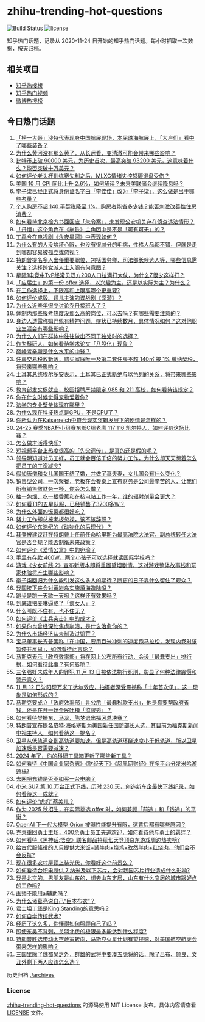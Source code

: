 # zhihu-trending-hot-questions

[![Build Status](https://github.com/justjavac/zhihu-trending-hot-questions/workflows/ci/badge.svg?branch=master)](https://github.com/justjavac/zhihu-trending-hot-questions/actions)
[![license](https://img.shields.io/github/license/justjavac/zhihu-trending-hot-questions)](https://github.com/justjavac/zhihu-trending-hot-questions/blob/master/LICENSE)

知乎热门话题，记录从 2020-11-24
日开始的知乎热门话题。每小时抓取一次数据，按天[归档](./archives)。

## 相关项目

- [知乎热搜榜](https://github.com/justjavac/zhihu-trending-top-search)
- [知乎热门视频](https://github.com/justjavac/zhihu-trending-hot-video)
- [微博热搜榜](https://github.com/justjavac/weibo-trending-hot-search)

## 今日热门话题

<!-- BEGIN -->
<!-- 最后更新时间 Thu Nov 14 2024 12:23:16 GMT+0800 (China Standard Time) -->

1. [「榜一大哥」沙特代表现身中国航展现场，本届珠海航展上，「大户们」看中了哪些装备？](https://www.zhihu.com/question/3963949771)
1. [为什么黄河没有那么黄了，从长远看，变清澈可能会带来哪些影响？](https://www.zhihu.com/question/658077078)
1. [比特币上破 90000 美元，为历史首次，最高突破 93200 美元，这意味着什么？能否突破十万美元？](https://www.zhihu.com/question/4084578350)
1. [如何评价老头杯训练赛失利之后，MLXG情绪失控怒砸键盘受伤？](https://www.zhihu.com/question/4022955345)
1. [美国 10 月 CPI 同比上升 2.6%，如何解读？未来美联储会继续降息吗？](https://www.zhihu.com/question/4080887743)
1. [李子柒已经正式将身份证名字由「李佳佳」改为「李子柒」，这么做是出于哪些考量？](https://www.zhihu.com/question/4051142109)
1. [个人购房不超 140 平契税降至 1%，购房者能省多少钱？能否刺激改善性住房消费？](https://www.zhihu.com/question/4070024450)
1. [如何看待北京检方书面回应「朱令案」，未发现公安机关存在侦查违法情形？](https://www.zhihu.com/question/4083844810)
1. [「丹恒」这个角色在《崩铁》主角团中是不是「可有可无」的？](https://www.zhihu.com/question/3700172454)
1. [丁禹兮在电视剧《永夜星河》中表现如何？](https://www.zhihu.com/question/2855559747)
1. [为什么有的人没啥坏心眼，也没有很减分的毛病，性格人品都不错，但就是走到哪都容易被孤立或忽视？](https://www.zhihu.com/question/2322399764)
1. [特朗普提名多人出任重要职位，包括国务卿、司法部长候选人等，哪些信息需关注？选择跨党派人士入阁有何意图？](https://www.zhihu.com/question/4112016322)
1. [星际1电竞中TvP经常见双方200人口拉满打大仗，为什么Z很少这样打？](https://www.zhihu.com/question/3090392566)
1. [「应届生」的第一份 offer 选择，以兴趣为主，还是以实际为主？为什么？](https://www.zhihu.com/question/3774876501)
1. [在工作选择上，下限高和上限高哪个更重要?](https://www.zhihu.com/question/3329092650)
1. [如何评价成毅、颖儿主演的谍战剧《深潜》？](https://www.zhihu.com/question/3577762326)
1. [为什么近些年很少讨论乔丹接班人了？](https://www.zhihu.com/question/659501132)
1. [体制内那些报考热度没那么高的岗位，可以去吗？有哪些需要注意的？](https://www.zhihu.com/question/3121716336)
1. [身边人透露称姆巴佩有精神问题，症状已持续数月，具体情况如何？这对他职业生涯会有哪些影响？](https://www.zhihu.com/question/4042499495)
1. [为什么人们在群体中往往做出不同于独处时的选择？](https://www.zhihu.com/question/3924971813)
1. [作为科研人，如何看待学术论文「八股化」现象？](https://www.zhihu.com/question/1923616038)
1. [巅峰考辛斯是什么水平的中锋？](https://www.zhihu.com/question/380372119)
1. [住房交易税收新政，购买家庭唯一及第二套住房不超 140㎡ 按 1% 缴纳契税，将带来哪些影响？](https://www.zhihu.com/question/4064078038)
1. [土耳其总统埃尔多安表示，土耳其已正式断绝与以色列的关系，将带来哪些影响？](https://www.zhihu.com/question/4078291396)
1. [教育部发文促就业，校园招聘严禁限定 985 和 211 高校，如何看待该规定？](https://www.zhihu.com/question/4053341045)
1. [你在什么时候觉得宠物爱着你?](https://www.zhihu.com/question/540811587)
1. [法学的专业壁垒体现在哪里？](https://www.zhihu.com/question/628653601)
1. [为什么现在科技热点是GPU，不是CPU了？](https://www.zhihu.com/question/651936550)
1. [你所认为在Kaiserreich中符合现实逻辑发展下的剧情是怎样的？](https://www.zhihu.com/question/366020318)
1. [24-25 赛季NBA杯小组赛东部C组老鹰 117:116 凯尔特人，如何评价这场比赛？](https://www.zhihu.com/question/4019374949)
1. [怎么做才活得快乐?](https://www.zhihu.com/question/4058796625)
1. [短视频平台上热度很高的「先父遗传」，是真的还是假的呢？](https://www.zhihu.com/question/4027440685)
1. [领导明知道对员工好，员工就会百倍千倍的努力工作，为什么却天天想着怎么把员工的工资减少?](https://www.zhihu.com/question/3206957806)
1. [假如唐僧和女儿国国王结了婚，并做了真夫妻，女儿国会有什么变化？](https://www.zhihu.com/question/3180552342)
1. [销售型公司，一次聚餐，老板在会餐桌上宣布财务是公司最辛苦的人，让我们所有销售敬财务一杯，你会怎么做？](https://www.zhihu.com/question/668048924)
1. [抽一包烟、吃一根香蕉和在核电站工作一年，谁的辐射剂量会更大？](https://www.zhihu.com/question/3961073056)
1. [如何看T1的五星队服，已经销售了3700多W？](https://www.zhihu.com/question/3926930751)
1. [为什么外面的饭菜都很好吃？](https://www.zhihu.com/question/487776492)
1. [努力工作却总被老板忽视，该不该辞职？](https://www.zhihu.com/question/3901860596)
1. [如何评价东浩纪的《动物化的后现代》？](https://www.zhihu.com/question/293319270)
1. [拜登被建议赶在特朗普上任前任命哈里斯为最高法院大法官，副总统转任大法官是否合规？能否制衡未来政策？](https://www.zhihu.com/question/3761469297)
1. [如何评价《爱情公寓》中的宛瑜？](https://www.zhihu.com/question/460651150)
1. [手里有存款 400W，两个小孩子可以选择就读国际学校吗 ?](https://www.zhihu.com/question/3624109914)
1. [游戏《少女前线 2》宣布新版本即将重置黛烟剧情，这对游戏整体故事线和玩家体验将产生哪些影响？](https://www.zhihu.com/question/4061406264)
1. [李子柒回归为什么能引发这么多人的期待？断更的日子靠什么留住了观众？](https://www.zhihu.com/question/4019042028)
1. [我国接下来会对黄岩岛实施填海造陆吗？](https://www.zhihu.com/question/31625368)
1. [跑步是跑一天歇一天吗？这样还有效果吗？](https://www.zhihu.com/question/2574150062)
1. [到底谁把麦琳逼成了「疯女人」？](https://www.zhihu.com/question/3945738012)
1. [什么叫既不住有，也不住无？](https://www.zhihu.com/question/3361069938)
1. [如何评价《士兵突击》中的成才？](https://www.zhihu.com/question/32331652)
1. [如果你也曾经深处焦虑崩溃，是什么治愈你的？](https://www.zhihu.com/question/1745268428)
1. [为什么市场经济从未制造过饥荒？](https://www.zhihu.com/question/3261623630)
1. [宝马董事长齐普策称「在中国，要用百米冲刺的速度跑马拉松，发现内卷时该暂停并反思」，如何看待此言论？](https://www.zhihu.com/question/3840567355)
1. [马斯克表示「政府效率部」将在网上公布所有行动，会设「最蠢支出」排行榜，如何看待此事？有何影响？](https://www.zhihu.com/question/4051465844)
1. [三名强奸未成年人的罪犯 11 月 13 日被依法执行死刑，彰显了何种法律震慑和警示意义？](https://www.zhihu.com/question/4044559717)
1. [11 月 12 日沈阳现万米丁达尔效应，拍摄者深受震撼称「十年首次见」，这一现象是如何形成的？](https://www.zhihu.com/question/4018263744)
1. [马斯克要成立「政府效率部」并公示「最蠢税款支出」，他是真要帮政府省钱，还是在开一场全民吐槽「监督秀」？](https://www.zhihu.com/question/4040719178)
1. [如何看待樊振东、马龙、陈梦退出福冈总决赛？](https://www.zhihu.com/question/4053611276)
1. [特朗普宣布提名皮特·海格塞斯为美国新任国防部长人选，其目前为福克斯新闻电视主持人，如何看待这一提名？](https://www.zhihu.com/question/4020385442)
1. [卫星从低轨道变到高轨道要加速，但是高轨道环绕速度小于低轨道，所以卫星加速后是否需要减速？](https://www.zhihu.com/question/307876379)
1. [2024 年了，你的科研工具箱更新了哪些新工具？](https://www.zhihu.com/question/2574576679)
1. [如何看待《中国企业家杂志》《财经天下》《凤凰网财经》在多平台分发米哈游通稿?](https://www.zhihu.com/question/4067746684)
1. [去网吧充钱是否不如买一台电脑？](https://www.zhihu.com/question/423679275)
1. [小米 SU7 第 10 万台正式下线，历时 230 天，创造新车企最快下线纪录，如何看待这一成就？](https://www.zhihu.com/question/4032399462)
1. [如何评价“虎妈”蔡美儿？](https://www.zhihu.com/question/29557515)
1. [作为 2025 秋招生，在实际挑选 offer 时，如何兼顾「前途」和「钱途」的平衡？](https://www.zhihu.com/question/3121826026)
1. [OpenAI 下一代大模型 Orion 被曝性能提升有限，这背后都有哪些原因？](https://www.zhihu.com/question/3865304432)
1. [克莱重回勇士主场，400余勇士员工夹道欢迎，如何看待他与勇士的羁绊？](https://www.zhihu.com/question/4029115111)
1. [如何看待《黑神话:悟空》联名邮品持续七天登顶京东游戏周边热卖榜?](https://www.zhihu.com/question/4028049746)
1. [给古代服徭役的人只提供大米饭+酱牛肉+烧鸡+孜然羊肉+红烧肉，他们会不会反抗?](https://www.zhihu.com/question/3923929904)
1. [现在很多农村屋顶上装光伏，你看好这个前景么？](https://www.zhihu.com/question/3557291730)
1. [如何看待台积电断供 7 纳米及以下芯片，会对我国芯片行业造成什么影响?](https://www.zhihu.com/question/3931962174)
1. [我是北京的，男朋友是山东的，想去山东定居，山东有什么宜居的城市跟好点的工作吗?](https://www.zhihu.com/question/3992913734)
1. [画师不能用ai辅助吗？](https://www.zhihu.com/question/3724773919)
1. [为什么诸葛亮说自己“臣本布衣”？](https://www.zhihu.com/question/406295362)
1. [君士坦丁堡是King Standing的意思吗？](https://www.zhihu.com/question/3589730898)
1. [如何自学传统武术?](https://www.zhihu.com/question/24714584)
1. [经历了这么多，你懂得如何照顾自己了吗？](https://www.zhihu.com/question/3822915881)
1. [即使东吴不背刺，关羽北伐的极限最多能达到什么程度?](https://www.zhihu.com/question/4017520659)
1. [特朗普胜选带动太空政策转向，马斯克火星计划有望提速，对美国航空航天会带来怎样的影响？](https://www.zhihu.com/question/3848104218)
1. [三国里除了魏蜀吴之外，群雄的武将中要凑五虎将的话，除了吕布、颜良、文丑外剩下两人应该怎么选？](https://www.zhihu.com/question/3319298122)

<!-- END -->

历史归档 [./archives](./archives)

### License

[zhihu-trending-hot-questions](https://github.com/justjavac/zhihu-trending-hot-questions)
的源码使用 MIT License 发布。具体内容请查看 [LICENSE](./LICENSE) 文件。
